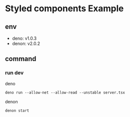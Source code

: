 # Styled components Example

## env
* deno: v1.0.3 
* denon: v2.0.2

## command
### run dev
deno
```
deno run --allow-net --allow-read --unstable server.tsx
```

denon
```
denon start
```
